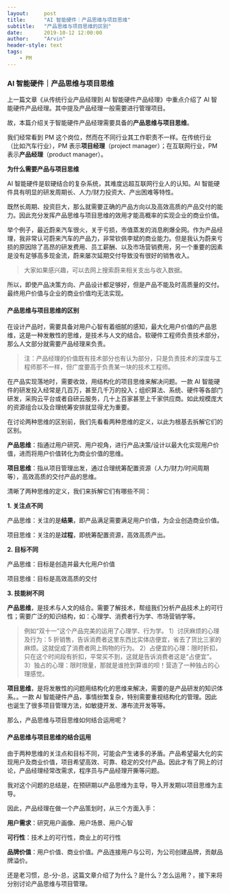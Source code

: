```yaml
---
layout:     post
title:      "AI 智能硬件｜产品思维与项目思维"
subtitle:   "产品思维与项目思维的区别"
date:       2019-10-12 12:00:00
author:     "Arvin"
header-style: text
tags:
    - PM
---
```


### AI 智能硬件｜产品思维与项目思维

上一篇文章《从传统行业产品经理到 AI 智能硬件产品经理》中重点介绍了 AI 智能硬件产品经理。其中提及产品经理一般需要进行管理项目。

故，本篇介绍关于智能硬件产品经理需要具备的**产品思维与项目思维**。

我们经常看到 PM 这个岗位，然而在不同行业其工作职责不一样。在传统行业（比如汽车行业），PM 表示**项目经理**（project manager）；在互联网行业，PM 表示**产品经理**（product manager）。

**为什么需要产品与项目思维**

AI 智能硬件是软硬结合的复杂系统，其难度远超互联网行业人的认知。AI 智能硬件具有明显的研发周期长、人力/财力投资大、产出困难等特性。

既然长周期、投资巨大，那么就需要正确的产品方向以及高效高质的产品交付的能力。因此充分发挥产品思维与项目思维的效用才能高概率的实现企业的商业价值。

举个例子，最近蔚来汽车很火，关于亏损，市值蒸发的消息刷爆全网。作为产品经理，我非常认可蔚来汽车的产品力，非常钦佩李斌的商业能力。但是我认为蔚来亏损的原因除了高昂的研发费用、员工薪酬、以及市场营销费用，另一个重要的因素是没有足够高多现金流，蔚来屡次延期交付导致没有很好的销售收入。
>大家如果感兴趣，可以去网上搜索蔚来相关支出与收入数据。

所以，即使产品决策方向、产品设计都足够好，但是产品不能及时高质量的交付。最终用户价值与企业的商业价值均无法实现。

#### 产品思维与项目思维的区别

在设计产品时，需要具备对用户心智有着细腻的感知，最大化用户价值的产品思维，这是一种发散性的思维，是技术与人文的结合。软硬件工程师负责技术部分，那么人文部分就需要产品经理来负责。
>注：产品经理的价值既有技术部分也有认为部分，只是负责技术的深度与工程师那不一样，但广度要高于负责某一块的技术工程师。

在产品实现落地时，需要收敛，用结构化的项目思维来解决问题。一款 AI 智能硬件的研发投入经常是几百万，甚至几千万的投入；组织算法、系统、硬件等各部门研发，采购云平台或者自研云服务，几十上百家甚至上千家供应商。如此规模庞大的资源组合以及合理统筹安排就显得尤为重要。

在讨论两种思维的区别前，我们先看看两种思维的定义，以此为根基去拆解它们的区别。

**产品思维**：指通过用户研究、用户视角，进行产品决策/设计以最大化实现用户价值，进而将用户价值转化为商业价值的思维。

**项目思维**：指从项目管理出发，通过合理统筹配置资源（人力/财力/时间周期等），高效高质的交付产品的思维。

清晰了两种思维的定义，我们来拆解它们有哪些不同：

**1. 关注点不同**

产品思维：关注的是**结果**，即产品满足需要满足用户价值，为企业创造商业价值。

项目思维：关注的是**过程**，即统筹配置资源，高效高质产出。

**2. 目标不同**

产品思维：目标是创造并最大化用户价值

项目思维：目标是高效高质的交付

**3. 技能树不同**

**产品思维**，是技术与人文的结合。需要了解技术，帮组我们分析产品技术上的可行性；需要广泛的知识结构，如：心理学、消费者行为学、市场营销学等。

>例如“双十一”这个产品完美的运用了心理学、行为学。
1）讨厌麻烦的心理及行为：5 折销售，告诉消费者这里东西比实体店便宜，省去了货比三家的麻烦。这就促成了消费者网上购物的行为。
2）占便宜的心理：限时折扣，只在这个时间段有折扣，平常买不到，这就是告诉消费者这是“占便宜”。
3）独占的心理：限时限量，那就是谁抢到算谁的呗！营造了一种独占的心理感觉。

**项目思维**，是将发散性的问题用结构化的思维来解决，需要的是产品研发的知识体系。。一款 AI 智能硬件产品，事情纷繁复杂，特别需要重视结构化的管理。因此也诞生了很多项目管理方法，如敏捷开发、瀑布流开发等等。

那么，产品思维与项目思维如何结合运用呢？

#### 产品思维与项目思维的结合运用

由于两种思维的关注点和目标不同，可能会产生诸多的矛盾。产品希望最大化的实现用户及商业价值，项目希望高效、可靠、稳定的交付产品。因此才有了网上的讨论，产品经理经常改需求，程序员与产品经理开撕等问题。

我对这个问题的总结是，在预研期以产品思维为主导，导入开发期以项目思维为主导。

因此，产品经理在做一个产品策划时，从三个方面入手：

**用户需求**：研究用户画像、用户场景、用户心智

**可行性**：技术上的可行性，商业上的可行性

**品牌价值**：用户价值、商业价值。产品连接用户与公司，为公司创建品牌，贡献品牌溢价。

还是老习惯，总-分-总，这篇文章介绍了为什么？是什么？怎么运用？，接下来将分别讨论产品思维与项目管理。